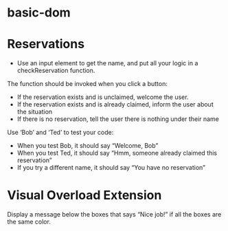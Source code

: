 # basic-dom

Reservations
===
- Use an input element to get the name, and put all your logic in a checkReservation function.

 The function should be invoked when you click a button:

- If the reservation exists and is unclaimed, welcome the user.
- If the reservation exists and is already claimed, inform the user about the situation
- If there is no reservation, tell the user there is nothing under their name

Use ‘Bob’ and ‘Ted’ to test your code:
- When you test Bob, it should say “Welcome, Bob”
- When you test Ted, it should say “Hmm, someone already claimed this reservation”
- If you try a different name, it should say “You have no reservation”

Visual Overload Extension
===
Display a message below the boxes that says “Nice job!” if all the boxes are the same color.

